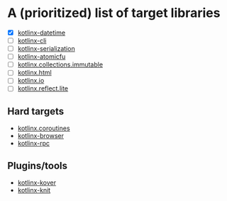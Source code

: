 # A (prioritized) list of target libraries

- [x] [kotlinx-datetime](https://github.com/Kotlin/kotlinx-datetime)
- [ ] [kotlinx-cli](https://github.com/Kotlin/kotlinx-cli)
- [ ] [kotlinx-serialization](https://github.com/Kotlin/kotlinx.serialization)
- [ ] [kotlinx-atomicfu](https://github.com/Kotlin/kotlinx-atomicfu)
- [ ] [kotlinx.collections.immutable](https://github.com/Kotlin/kotlinx.collections.immutable)
- [ ] [kotlinx.html](https://github.com/Kotlin/kotlinx.html)
- [ ] [kotlinx.io](https://github.com/Kotlin/kotlinx-io)
- [ ] [kotlinx.reflect.lite](https://github.com/Kotlin/kotlinx.reflect.lite)

## Hard targets

- [kotlinx.coroutines](https://github.com/Kotlin/kotlinx.coroutines)
- [kotlinx-browser](https://github.com/Kotlin/kotlinx-browser)
- [kotlinx-rpc](https://github.com/Kotlin/kotlinx-rpc)

## Plugins/tools
- [kotlinx-kover](https://github.com/Kotlin/kotlinx-kover)
- [kotlinx-knit](https://github.com/Kotlin/kotlinx-knit)